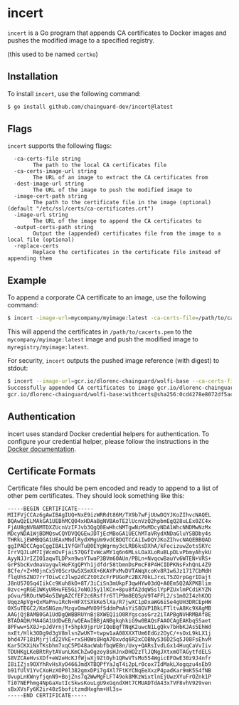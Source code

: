 # incert

`incert` is a Go program that appends CA certificates to Docker images and pushes the modified image to a specified registry.

(this used to be named `certko`)

## Installation

To install `incert`, use the following command:

```bash
$ go install github.com/chainguard-dev/incert@latest
```

## Flags

`incert` supports the following flags:

```shell
  -ca-certs-file string
        The path to the local CA certificates file
  -ca-certs-image-url string
        The URL of an image to extract the CA certificates from
  -dest-image-url string
        The URL of the image to push the modified image to
  -image-cert-path string
        The path to the certificate file in the image (optional) (default "/etc/ssl/certs/ca-certificates.crt")
  -image-url string
        The URL of the image to append the CA certificates to
  -output-certs-path string
        Output the (appended) certificates file from the image to a local file (optional)
  -replace-certs
        Replace the certificates in the certificate file instead of appending them
```

## Example

To append a corporate CA certificate to an image, use the following command:

```bash
$ incert -image-url=mycompany/myimage:latest -ca-certs-file=/path/to/cacerts.pem -dest-image-url=myregistry/myimage:latest
```

This will append the certificates in `/path/to/cacerts.pem` to the `mycompany/myimage:latest` image and push the modified image to `myregistry/myimage:latest`.

For security, `incert` outputs the pushed image reference (with digest) to stdout:

```bash
$ incert --image-url=gcr.io/dlorenc-chainguard/wolfi-base --ca-certs-file mycert.pem --dest-image-url gcr.io/dlorenc-chainguard/wolfi-base:new
Successfully appended CA certificates to image gcr.io/dlorenc-chainguard/wolfi-base:withcerts
gcr.io/dlorenc-chainguard/wolfi-base:withcerts@sha256:0cd4278e8072df5acd4956eb58ecba73024de47d9ceace3f0d39fb64e1b01ca6
```

## Authentication

incert uses standard Docker credential helpers for authentication.
To configure your credential helper, please follow the instructions in the [Docker documentation](https://docs.docker.com/engine/reference/commandline/login/#credential-helpers).

## Certificate Formats

Certificate files should be pem encoded and ready to append to a list of other pem certificates.
They should look something like this:

```
-----BEGIN CERTIFICATE-----
MIIFVjCCAz6gAwIBAgIUQ+NxE9izWRRdt86M/TX9b7wFjUUwDQYJKoZIhvcNAQEL
BQAwQzELMAkGA1UEBhMCQ04xHDAaBgNVBAoTE2lUcnVzQ2hpbmEgQ28uLEx0ZC4x
FjAUBgNVBAMTDXZUcnVzIFJvb3QgQ0EwHhcNMTgwNzMxMDcyNDA1WhcNNDMwNzMx
MDcyNDA1WjBDMQswCQYDVQQGEwJDTjEcMBoGA1UEChMTaVRydXNDaGluYSBDby4s
THRkLjEWMBQGA1UEAxMNdlRydXMgUm9vdCBDQTCCAiIwDQYJKoZIhvcNAQEBBQAD
ggIPADCCAgoCggIBAL1VfGHTuB0EYgWgrmy3cLRB6ksDXhA/kFocizuwZotsSKYc
IrrVQJLuM7IjWcmOvFjai57QGfIvWcaMY1q6n6MLsLOaXLoRuBLpDLvPbmyAhykU
AyyNJJrIZIO1aqwTLDPxn9wsYTwaP3BVm60AUn/PBLn+NvqcwBauYv6WTEN+VRS+
GrPSbcKvdmaVayqwlHeFXgQPYh1jdfdr58tbmnDsPmcF8P4HCIDPKNsFxhQnL4Z9
8Cfe/+Z+M0jnCx5Y0ScrUw5XSmXX+6KAYPxMvDVTAWqXcoKv8R1w6Jz1717CbMdH
flqUhSZNO7rrTOiwCcJlwp2dCZtOtZcFrPUGoPc2BX70kLJrxLT5ZOrpGgrIDajt
J8nU57O5q4IikCc9Kuh8kO+8T/3iCiSn3mUkpF3qwHYw03dQ+A0Em5Q2AXPKBlim
0zvc+gRGE1WKyURHuFE5Gi7oNOJ5y1lKCn+8pu8fA2dqWSslYpPZUxlmPCdiKYZN
pGvu/9ROutW04o5IWgAZCfEF2c6Rsffr6TlP9m8EQ5pV9T4FFL2/s1m02I4zhKOQ
UqqzApVg+QxMaPnu1RcN+HFXtSXkKe5lXa/R7jwXC1pDxaWG6iSe4gUH3DRCEpHW
OXSuTEGC2/KmSNGzm/MzqvOmwMVO9fSddmPmAsYiS8GVP1BkLFTltvA8Kc9XAgMB
AAGjQjBAMB0GA1UdDgQWBBRUYnBj8XWEQ1iO0RYgscasGrz2iTAPBgNVHRMBAf8E
BTADAQH/MA4GA1UdDwEB/wQEAwIBBjANBgkqhkiG9w0BAQsFAAOCAgEAKbqSSaet
8PFww+SX8J+pJdVrnjT+5hpk9jprUrIQeBqfTNqK2uwcN1LgQkv7bHbKJAs5EhWd
nxEt/Hlk3ODg9d3gV8mlsnZwUKT+twpw1aA08XXXTUm6EdGz2OyC/+sOxL9kLX1j
bhd47F18iMjrjld22VkE+rxSH0Ws8HqA7Oxvdq6R2xCOBNyS36D25q5J08FsEhvM
Kar5CKXiNxTKsbhm7xqC5PD48acWabfbqWE8n/Uxy+QARsIvdLGx14HuqCaVvIiv
TDUHKgLKeBRtRytAVunLKmChZwOgzoy8sHJnxDHO2zTlJQNgJXtxmOTAGytfdELS
S8VZCAeHvsXDf+eW2eHcKJfWjwXj9ZtOyh1QRwVTsMo554WgicEFOwE30z9J4nfr
I8iIZjs9OXYhRvHsXyO466JmdXTBQPfYaJqT4i2pLr0cox7IdMakLXogqzu4sEb9
b91fUlV1YvCXoHzXOP0l382gmxDPi7g4Xl7FtKYCNqEeXxzP4padKar9mK5S4fNB
UvupLnKWnyfjqnN9+BojZns7q2WwMgFLFT49ok8MKzWixtlnEjUwzXYuFrOZnk1P
Ti07NEPhmg4NpGaXutIcSkwsKouLgU9xGqndXHt7CMUADTdA43x7VF8vhV929ven
sBxXVsFy6K2ir40zSbofitzmdHxghm+Hl3s=
-----END CERTIFICATE-----
```